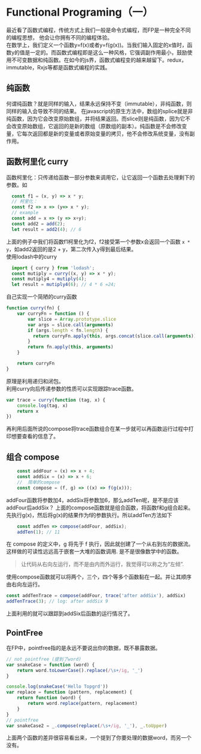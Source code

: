 # Functional Programing（一）
最近看了函数式编程，传统方式上我们一般是命令式编程，而FP是一种完全不同的编程思想， 他会让你拥有不同的编程体验。  
在数学上，我们定义一个函数y=f(x)或者y=f(g(x))。当我们输入固定的x值时，函数y的值是一定的。而函数式编程即是这么一种风格，它强调副作用最小，鼓励使用不可变数据和纯函数。在如今的js界，函数式编程变的越来越留下。redux，immutable，Rxjs等都是函数式编程的实践。  
## 纯函数  
何谓纯函数？就是同样的输入，结果永远保持不变（immutable），非纯函数，则同样的输入会导致不同的结果。 在javascript的原生方法中，数组的splice就是非纯函数，因为它会改变原始数组，并将结果返回。而slice则是纯函数，因为它不会改变原始数组，它返回的是新的数组（原数组的副本）。纯函数是不会修改变量，它每次返回都是新的变量或者原始变量的拷贝，他不会修改系统变量，没有副作用。  
## 函数柯里化 curry
函数柯里化：只传递给函数一部分参数来调用它，让它返回一个函数去处理剩下的参数。如  
```js
  const f1 = (x, y) => x * y;
  // 柯里化：
  const f2 => x => (y=> x * y);
  // example
  const add = x => (y => x+y);
  const add2 = add(2);
  let result = add2(4); // 6
```  
上面的例子中我们将函数f1柯里化为f2，f2接受第一个参数x会返回一个函数 `x * y`，如add2返回的是2 + y，第二次传入y得到最后结果。  
使用lodash中的curry
```js
  import { curry } from 'lodash';
  const mutiply = curry((x, y) => x * y);
  const mutiply4 = mutiply(4);
  let result = mutiply4(6); // 4 * 6 =24;
```  
自己实现一个简陋的curry函数  
```js
function curry(fn) {
    var curryFn = function () {
    	var slice = Array.prototype.slice
    	var args = slice.call(arguments)
    	if (args.length < fn.length) {
    	  return curryFn.apply(this, args.concat(slice.call(arguments)))
    	}
    	return fn.apply(this, arguments)
    }

	return curryFn
}
```
原理是利用递归和闭包。  
利用curry向后传递参数的性质可以实现跟踪trace函数。  
```js
var trace = curry(function (tag, x) {
    console.log(tag, x)
    return x
})
```
再利用后面所说的compose将trace函数组合在某一步就可以再函数运行过程中打印想要查看的信息了。
## 组合 compose  
```js
    const addFour = (x) => x + 4;
    const addSix = (x) => x + 6;
    //  简单的compose
    const compose = (f, g) => ((x) => f(g(x)));
```

addFour函数将参数加4，addSix将参数加6，那么addTen呢，是不是应该addFour后addSix？ 上面的compose函数就是组合函数，将函数f和g组合起来。先执行g(x)，然后将g(x)的结果作为f的参数执行。所以addTen方法如下  
```js
    const addTen => compose(addFour, addSix);
    addTen(1); // 11
```
在 compose 的定义中，g 将先于 f 执行，因此就创建了一个从右到左的数据流。这样做的可读性远远高于嵌套一大堆的函数调用.  是不是很像数学中的函数。
> 让代码从右向左运行，而不是由内而外运行，我觉得可以称之为“左倾”.  

使用compose函数就可以将两个，三个，四个等多个函数黏在一起。并让其顺序由右向左运行。  
```js
const addTenTrace = compose(addFour, trace('after addSix'), addSix)
addTenTrace(3); // log: after addSix 9
```
上面利用的就可以跟踪到addSix后函数的运行情况了。  
## PointFree
在FP中，pointfree指的是永远不要说出你的数据，既不暴露数据。  
```js
// not pointfree (提到了word)
var snakeCase = function (word) {
	return word.toLowerCase().replace(/\s+/ig, '_')
}

console.log(snakeCase('Hello Topgrd'))
var replace = function (pattern, replacement) {
	return function (word) {
		return word.replace(pattern, replacement)
	}
}
// pointfree
var snakeCase2 = _.compose(replace(/\s+/ig, '_'), _.toUpper)
```
上面两个函数的差异很容易看出来，一个提到了你要处理的数据word，而另一个没有。  
